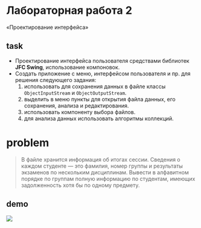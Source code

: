# Лабораторная работа 2
«Проектирование интерфейса»

## task
* Проектирование интерфейса пользователя средствами библиотек **JFC Swing**, использование компоновок.
* Создать приложение с меню, интерфейсом пользователя и пр. для решения следующего задания:
	1. использовать для сохранения данных в файле классы `ObjectInputStream` и `ObjectOutputStream`.
	2. выделить в меню пункты для открытия файла данных, его сохранения, анализа и редактирования.
	3. использовать компоненту выбора файлов.
	4. для анализа данных использовать алгоритмы коллекций. 

# problem
> В файле хранится информация об итогах сессии. Сведения о каждом студенте — это фамилия, номер группы и результаты экзаменов по нескольким дисциплинам. Вывести в алфавитном порядке по группам полную информацию по студентам, имеющих задолженность хотя бы по одному предмету.

## demo
![](http://res.cloudinary.com/dzsjwgjii/image/upload/v1504353346/java-sem5lab2.png)